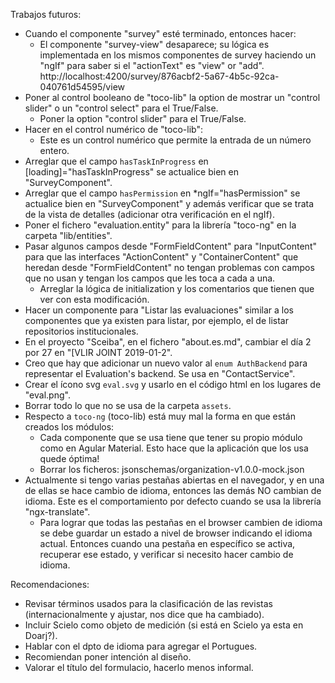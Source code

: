 
Trabajos futuros: 
 - Cuando el componente "survey" esté terminado, entonces hacer: 
    * El componente "survey-view" desaparece; su lógica es implementada en los mismos componentes de survey haciendo un "ngIf" para saber si el "actionText" es "view" or "add". 
http://localhost:4200/survey/876acbf2-5a67-4b5c-92ca-040761d54595/view
 - Poner al control booleano de "toco-lib" la option de mostrar un "control slider" o un "control select" para el True/False. 
    * Poner la option "control slider" para el True/False. 
 - Hacer en el control numérico de "toco-lib": 
    * Este es un control numérico que permite la entrada de un número entero. 
 - Arreglar que el campo `hasTaskInProgress` en [loading]="hasTaskInProgress" se actualice bien en "SurveyComponent". 
 - Arreglar que el campo `hasPermission` en *ngIf="hasPermission" se actualice bien en "SurveyComponent" y además verificar que se trata de la vista de detalles (adicionar otra verificación en el ngIf). 
 - Poner el fichero "evaluation.entity" para la librería "toco-ng" en la carpeta "lib/entities". 
 - Pasar algunos campos desde "FormFieldContent" para "InputContent" para que las interfaces "ActionContent" y "ContainerContent" que heredan desde "FormFieldContent" no tengan problemas con campos que no usan y tengan los campos que les toca a cada a una. 
    * Arreglar la lógica de initialization y los comentarios que tienen que ver con esta modificación. 
 - Hacer un componente para "Listar las evaluaciones" similar a los componentes que ya existen para listar, por ejemplo, el de listar repositorios institucionales. 
 - En el proyecto "Sceiba", en el fichero "about.es.md", cambiar el día 2 por 27 en "[VLIR JOINT 2019-01-2". 
 - Creo que hay que adicionar un nuevo valor al `enum AuthBackend` para representar el Evaluation's backend. Se usa en "ContactService". 
 - Crear el ícono svg `eval.svg` y usarlo en el código html en los lugares de "eval.png". 
 - Borrar todo lo que no se usa de la carpeta `assets`. 
 - Respecto a `toco-ng` (toco-lib) está muy mal la forma en que están creados los módulos: 
    * Cada componente que se usa tiene que tener su propio módulo como en Agular Material. Esto hace que la aplicación que los usa quede óptima! 
    * Borrar los ficheros: 
jsonschemas/organization-v1.0.0-mock.json
 - Actualmente si tengo varias pestañas abiertas en el navegador, y en una de ellas se hace cambio de idioma, entonces las demás NO cambian de idioma. Este es el comportamiento por defecto cuando se usa la librería "ngx-translate". 
    * Para lograr que todas las pestañas en el browser cambien de idioma se debe guardar un estado a nivel de browser indicando el idioma actual. Entonces cuando una pestaña en específico se activa, recuperar ese estado, y verificar si necesito hacer cambio de idioma. 


Recomendaciones: 
- Revisar términos usados para la clasificación de las revistas (internacionalmente y ajustar, nos dice que ha cambiado). 
- Incluir Scielo como objeto de medición (si está en Scielo ya esta en Doarj?). 
- Hablar con el dpto de idioma para agregar el Portugues. 
- Recomiendan poner intención al diseño. 
- Valorar el título del formulacio, hacerlo menos informal. 
